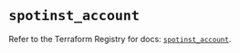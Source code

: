 # `spotinst_account`

Refer to the Terraform Registry for docs: [`spotinst_account`](https://registry.terraform.io/providers/spotinst/spotinst/1.208.0/docs/resources/account).
